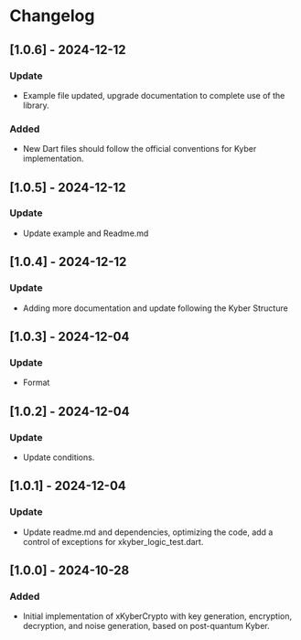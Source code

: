 # Changelog

## [1.0.6] - 2024-12-12
### Update
- Example file updated, upgrade documentation to complete use of the library.
### Added
- New Dart files should follow the official conventions for Kyber implementation.

## [1.0.5] - 2024-12-12
### Update
- Update example and Readme.md

## [1.0.4] - 2024-12-12
### Update
- Adding more documentation and update following the Kyber Structure

## [1.0.3] - 2024-12-04
### Update
- Format

## [1.0.2] - 2024-12-04
### Update
- Update conditions.

## [1.0.1] - 2024-12-04
### Update
- Update readme.md and dependencies, optimizing the code, add a control of exceptions for xkyber_logic_test.dart.

## [1.0.0] - 2024-10-28
### Added
- Initial implementation of xKyberCrypto with key generation, encryption, decryption, and noise generation, based on post-quantum Kyber.
